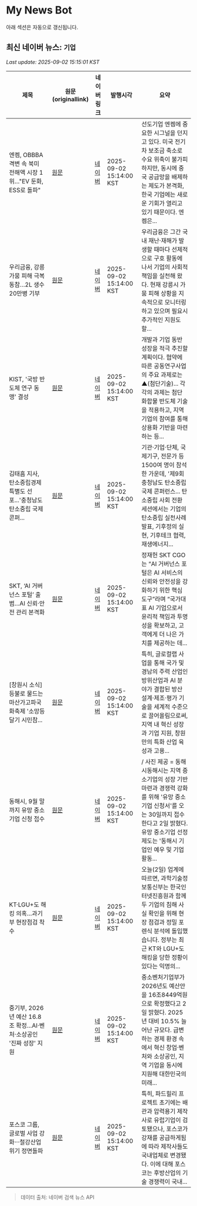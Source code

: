 # My News Bot

아래 섹션은 자동으로 갱신됩니다.

<!-- NEWS:START -->
## 최신 네이버 뉴스: `기업`
_Last update: 2025-09-02 15:15:01 KST_

| 제목 | 원문(originallink) | 네이버 링크 | 발행시각 | 요약 |
|---|---|---|---|---|
| 엔켐, OBBBA 격변 속 북미 전해액 시장 1위…"EV 둔화, ESS로 돌파" | [원문](https://www.ebn.co.kr/news/articleView.html?idxno=1676924) | [네이버](https://www.ebn.co.kr/news/articleView.html?idxno=1676924) | 2025-09-02 15:14:00 KST | 선도기업 엔켐에 중요한 시그널을 던지고 있다. 미국 전기차 보조금 축소로 수요 위축이 불가피하지만, 동시에 중국 공급망을 배제하는 제도가 본격화, 한국 기업에는 새로운 기회가 열리고 있기 때문이다. 엔켐은... |
| 우리금융, 강릉 가뭄 피해 극복 동참…2L 생수 20만병 기부 | [원문](https://daily.hankooki.com/news/articleView.html?idxno=1265465) | [네이버](https://daily.hankooki.com/news/articleView.html?idxno=1265465) | 2025-09-02 15:14:00 KST | 우리금융은 그간 국내 재난·재해가 발생할 때마다 선제적으로 구호 활동에 나서 기업의 사회적 책임을 실천해 왔다. 현재 강릉시 가뭄 피해 상황을 지속적으로 모니터링하고 있으며 필요시 추가적인 지원도 할... |
| KIST, '국방 반도체 연구 동맹' 결성 | [원문](http://www.chungnamilbo.co.kr/news/articleView.html?idxno=847293) | [네이버](http://www.chungnamilbo.co.kr/news/articleView.html?idxno=847293) | 2025-09-02 15:14:00 KST | 개발과 기업 동반 성장을 적극 추진할 계획이다. 협약에 따른 공동연구사업의 주요 과제로는 ▲(첨단기술)... 각각의 과제는 첨단 화합물 반도체 기술을 적용하고, 지역 기업의 참여를 통해 상용화 기반을 마련하는 등... |
| 김태흠 지사, 탄소중립경제특별도 선포...'충청남도 탄소중립 국제 콘퍼... | [원문](http://www.paxetv.com/news/articleView.html?idxno=244456) | [네이버](http://www.paxetv.com/news/articleView.html?idxno=244456) | 2025-09-02 15:14:00 KST | 기관·기업·단체, 국제기구, 전문가 등 1500여 명이 참석한 가운데, '제9회 충청남도 탄소중립 국제 콘퍼런스... 탄소중립 사회 전환 세션에서는 기업의 탄소중립 실천사례 발표, 기후정의 실현, 기후테크 협력, 재생에너지... |
| SKT, ‘AI 거버넌스 포털’ 출범…AI 신뢰·안전 관리 본격화 | [원문](https://www.socialvalue.kr/news/view/1065593558312733) | [네이버](https://www.socialvalue.kr/news/view/1065593558312733) | 2025-09-02 15:14:00 KST | 정재헌 SKT CGO는 “AI 거버넌스 포털은 AI 서비스의 신뢰와 안전성을 강화하기 위한 핵심 도구”라며 “국가대표 AI 기업으로서 윤리적 책임과 투명성을 확보하고, 고객에게 더 나은 가치를 제공하는 데... |
| [창원시 소식] 등불로 물드는 마산가고파국화축제 '소망등 달기 시민참... | [원문](http://www.newsprime.co.kr/news/article.html?no=702664) | [네이버](http://www.newsprime.co.kr/news/article.html?no=702664) | 2025-09-02 15:14:00 KST | 특히, 글로컬랩 사업을 통해 국가 및 경남의 주력 산업인 방위산업과 AI 분야가 결합된 방산 설계·제조·평가 기술을 세계적 수준으로 끌어올림으로써, 지역 내 혁신 성장과 기업 지원, 창원만의 특화 산업 육성과 고용... |
| 동해시, 9월 말까지 유망 중소기업 신청 접수 | [원문](https://news.mtn.co.kr/news-detail/2025090214483945751) | [네이버](https://news.mtn.co.kr/news-detail/2025090214483945751) | 2025-09-02 15:14:00 KST | / 사진 제공 = 동해시동해시는 지역 중소기업의 성장 기반 마련과 경쟁력 강화를 위해 '유망 중소기업 신청서'를 오는 30일까지 접수한다고 2일 밝혔다. 유망 중소기업 선정 제도는 '동해시 기업인 예우 및 기업 활동... |
| KT·LGU+도 해킹 의혹…과기부 현장점검 착수 | [원문](http://mbnmoney.mbn.co.kr/news/view?news_no=MM1005656751) | [네이버](http://mbnmoney.mbn.co.kr/news/view?news_no=MM1005656751) | 2025-09-02 15:14:00 KST | 오늘(2일) 업계에 따르면, 과학기술정보통신부는 한국인터넷진흥원과 함께 두 기업의 침해 사실 확인을 위해 현장 점검과 정밀 포렌식 분석에 돌입했습니다. 정부는 최근 KT와 LGU+도 해킹을 당한 정황이 있다는 익명의... |
| 중기부, 2026년 예산 16.8조 확정…AI·벤처·소상공인 '진짜 성장' 지원 | [원문](https://www.goodkyung.com/news/articleView.html?idxno=271385) | [네이버](https://www.goodkyung.com/news/articleView.html?idxno=271385) | 2025-09-02 15:14:00 KST | 중소벤처기업부가 2026년도 예산안을 16조8449억원으로 확정했다고 2일 밝혔다.  2025년 대비 10.5% 늘어난 규모다. 급변하는 경제 환경 속에서 혁신 창업·벤처와 소상공인, 지역 기업을 동시에 지원해 대한민국의 미래... |
| 포스코 그룹, 글로벌 사업 강화···철강산업 위기 정면돌파 | [원문](http://www.wsobi.com/news/articleView.html?idxno=288307) | [네이버](http://www.wsobi.com/news/articleView.html?idxno=288307) | 2025-09-02 15:14:00 KST | 특히, 파드힐리 프로젝트 초기에는 배관과 압력용기 제작사로 유럽기업이 검토됐으나, 포스코가 강재를 공급하게됨에 따라 제작사들도 국내업체로 변경됐다. 이에 대해 포스코는 후방산업의 기술 경쟁력이 국내... |

> 데이터 출처: 네이버 검색 뉴스 API
<!-- NEWS:END -->
